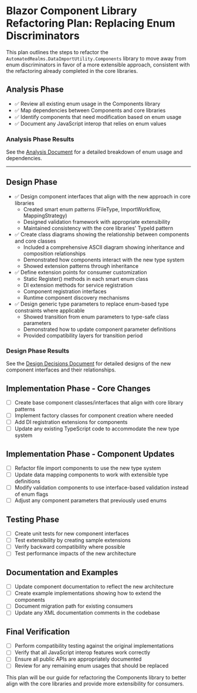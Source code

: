 ﻿# Blazor Component Library Refactoring Plan: Replacing Enum Discriminators

This plan outlines the steps to refactor the `AutomatedRealms.DataImportUtility.Components` library to move away from enum discriminators in favor of a more extensible approach, consistent with the refactoring already completed in the core libraries.

## Analysis Phase

- ✅ Review all existing enum usage in the Components library
- ✅ Map dependencies between Components and core libraries
- ✅ Identify components that need modification based on enum usage
- ✅ Document any JavaScript interop that relies on enum values

### Analysis Phase Results

See the [Analysis Document](AnalysisPhaseResults.md) for a detailed breakdown of enum usage and dependencies.

---

## Design Phase

- ✅ Design component interfaces that align with the new approach in core libraries
  -	Created smart enum patterns (FileType, ImportWorkflow, MappingStrategy)
  -	Designed validation framework with appropriate extensibility
  -	Maintained consistency with the core libraries' TypeId pattern
- ✅ Create class diagrams showing the relationship between components and core classes
  -	Included a comprehensive ASCII diagram showing inheritance and composition relationships
  -	Demonstrated how components interact with the new type system
  -	Showed extension patterns through inheritance
- ✅ Define extension points for consumer customization
  -	Static Register() methods in each smart enum class
  -	DI extension methods for service registration
  -	Component registration interfaces
  -	Runtime component discovery mechanisms
- ✅ Design generic type parameters to replace enum-based type constraints where applicable
  -	Showed transition from enum parameters to type-safe class parameters
  -	Demonstrated how to update component parameter definitions
  -	Provided compatibility layers for transition period

### Design Phase Results

See the [Design Decisions Document](DesignDecisions.md) for detailed designs of the new component interfaces and their relationships.

## Implementation Phase - Core Changes

- [ ] Create base component classes/interfaces that align with core library patterns
- [ ] Implement factory classes for component creation where needed
- [ ] Add DI registration extensions for components
- [ ] Update any existing TypeScript code to accommodate the new type system

## Implementation Phase - Component Updates

- [ ] Refactor file import components to use the new type system
- [ ] Update data mapping components to work with extensible type definitions
- [ ] Modify validation components to use interface-based validation instead of enum flags
- [ ] Adjust any component parameters that previously used enums

## Testing Phase

- [ ] Create unit tests for new component interfaces
- [ ] Test extensibility by creating sample extensions
- [ ] Verify backward compatibility where possible
- [ ] Test performance impacts of the new architecture

## Documentation and Examples

- [ ] Update component documentation to reflect the new architecture
- [ ] Create example implementations showing how to extend the components
- [ ] Document migration path for existing consumers
- [ ] Update any XML documentation comments in the codebase

## Final Verification

- [ ] Perform compatibility testing against the original implementations
- [ ] Verify that all JavaScript interop features work correctly
- [ ] Ensure all public APIs are appropriately documented
- [ ] Review for any remaining enum usages that should be replaced

This plan will be our guide for refactoring the Components library to better align with the core libraries and provide more extensibility for consumers.